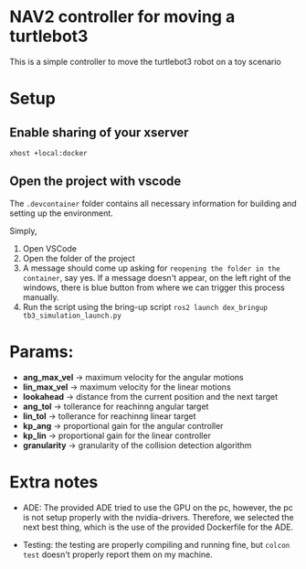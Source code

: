 # NAV2 controller for moving a turtlebot3
This is a simple controller to move the turtlebot3 robot on a toy scenario

# Setup
## Enable sharing of your xserver
`xhost +local:docker`

## Open the project with vscode
The `.devcontainer` folder contains all necessary information for building and setting up the environment.

Simply,
1. Open VSCode
2. Open the folder of the project
3. A message should come up asking for `reopening the folder in the container`, say yes.
   If a message doesn't appear, on the left right of the windows, there is blue button from where we can trigger this process manually.
4. Run the script using the bring-up script
`ros2 launch dex_bringup tb3_simulation_launch.py`

# Params:
- **ang_max_vel** -> maximum velocity for the angular motions
- **lin_max_vel** -> maximum velocity for the linear motions
- **lookahead** -> distance from the current position and the next target
- **ang_tol** -> tollerance for reachinng angular target
- **lin_tol** -> tollerance for reachinng linear target
- **kp_ang** -> proportional gain for the angular controller
- **kp_lin** -> proportional gain for the linear controller
- **granularity** -> granularity of the collision detection algorithm


# Extra notes
- ADE: The provided ADE tried to use the GPU on the pc, however, the pc is not setup properly with the nvidia-drivers. Therefore, we selected the next best thing, which is the use of the provided Dockerfile for the ADE. 

- Testing: the testing are properly compiling and running fine, but `colcon test` doesn't properly report them on my machine. 

